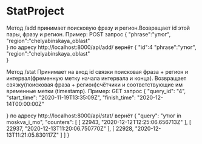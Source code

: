 # StatProject

Метод /add принимает поисковую фразу и регион.Возвращает id этой пары, фразу и регион. 
Пример: POST запрос
{
    "phrase":"утюг", 
    "region":"chelyabinskaya_oblast"    
}
по адресу http://localhost:8000/api/add/
вернёт
{
    "id":4
    "phrase":"утюг", 
    "region":"chelyabinskaya_oblast"    
}


Метод /stat Принимает на вход id связки поисковая фраза + регион и интервал(фременную метку начала интервала и конца).
Возвращает связку(поисковая фраза + регион)счётчики и соответствующие им временные метки (timestamp).
Пример: GET запрос
{
            "query_id": "4",
            "start_time": "2020-11-19T13:35:09Z",
            "finish_time": "2020-12-14T00:00:00Z"
            
}
по адресу http://localhost:8000/api/stat/
вернёт
{
    "query": "утюг in moskva_i_mo",
    "counters": [
        [
            22943,
            "2020-12-12T12:25:06.656713Z"
        ],
        [
            22937,
            "2020-12-13T11:20:06.750770Z"
        ],
        [
            22928,
            "2020-12-13T11:21:05.830117Z"
        ]
    ]
}


